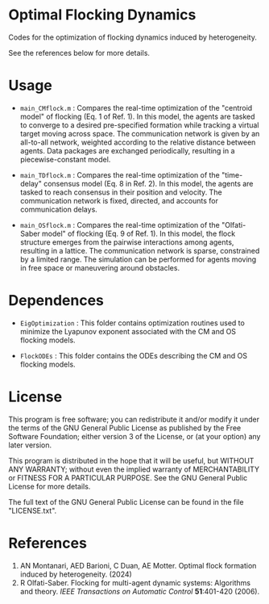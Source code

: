 # Optimal Flocking Dynamics
Codes for the optimization of flocking dynamics induced by heterogeneity.

See the references below for more details.

# Usage

- `main_CMflock.m` : Compares the real-time optimization of the "centroid model" of flocking (Eq. 1 of Ref. 1). In this model, the agents are tasked to converge to a desired pre-specified formation while tracking a virtual target moving across space. The communication network is given by an all-to-all network, weighted according to the relative distance between agents. Data packages are exchanged periodically, resulting in a piecewise-constant model.

- `main_TDflock.m` :  Compares the real-time optimization of the "time-delay" consensus model (Eq. 8 in Ref. 2). In this model, the agents are tasked to reach consensus in their position and velocity. The communication network is fixed, directed, and accounts for communication delays.

- `main_OSflock.m` : Compares the real-time optimization of the "Olfati-Saber model" of flocking (Eq. 9 of Ref. 1). In this model, the flock structure emerges from the pairwise interactions among agents, resulting in a lattice. The communication network is sparse, constrained by a limited range. The simulation can be performed for agents moving in free space or maneuvering around obstacles.

# Dependences

- `EigOptimization` : This folder contains optimization routines used to minimize the Lyapunov exponent associated with the CM and OS flocking models.
  
- `FlockODEs` : This folder contains the ODEs describing the CM and OS flocking models.

# License

This program is free software; you can redistribute it and/or modify it under the terms of the GNU General Public License as published by the Free Software Foundation; either version 3 of the License, or (at your option) any later version.

This program is distributed in the hope that it will be useful, but WITHOUT ANY WARRANTY; without even the implied warranty of MERCHANTABILITY or FITNESS FOR A PARTICULAR PURPOSE. See the GNU General Public License for more details.

The full text of the GNU General Public License can be found in the file "LICENSE.txt".

# References
1.  AN Montanari, AED Barioni, C Duan, AE Motter. Optimal flock formation induced by heterogeneity. (2024)
2.  R Olfati-Saber. Flocking for multi-agent dynamic systems: Algorithms and theory. *IEEE Transactions on Automatic Control* **51**:401-420 (2006).
